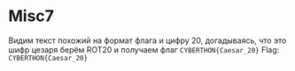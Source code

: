 # Misc7
Видим текст похожий на формат флага и цифру 20, догадываясь, что это шифр цезаря берём ROT20 и получаем флаг `CYBERTHON{Caesar_20}`
Flag: `CYBERTHON{Caesar_20}`
